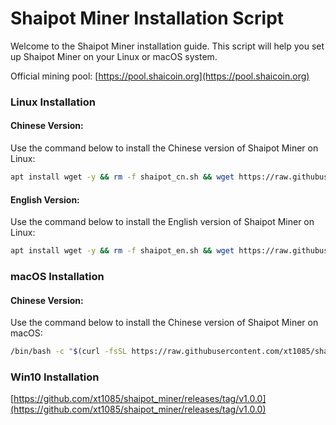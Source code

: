 # Shaipot Miner Installation Script

Welcome to the Shaipot Miner installation guide. This script will help you set up Shaipot Miner on your Linux or macOS system.

Official mining pool: [https://pool.shaicoin.org](https://pool.shaicoin.org)

### Linux Installation

#### Chinese Version:
Use the command below to install the Chinese version of Shaipot Miner on Linux:
```bash
apt install wget -y && rm -f shaipot_cn.sh && wget https://raw.githubusercontent.com/xt1085/shaipot_miner/main/shaipot_cn.sh && chmod +x shaipot_cn.sh && ./shaipot_cn.sh
```

#### English Version:
Use the command below to install the English version of Shaipot Miner on Linux:
```bash
apt install wget -y && rm -f shaipot_en.sh && wget https://raw.githubusercontent.com/xt1085/shaipot_miner/main/shaipot_en.sh && chmod +x shaipot_en.sh && ./shaipot_en.sh
```

### macOS Installation

#### Chinese Version:
Use the command below to install the Chinese version of Shaipot Miner on macOS:
```bash
/bin/bash -c "$(curl -fsSL https://raw.githubusercontent.com/xt1085/shaipot_miner/main/test_macOS.sh)"
```

### Win10 Installation

[https://github.com/xt1085/shaipot_miner/releases/tag/v1.0.0](https://github.com/xt1085/shaipot_miner/releases/tag/v1.0.0)
